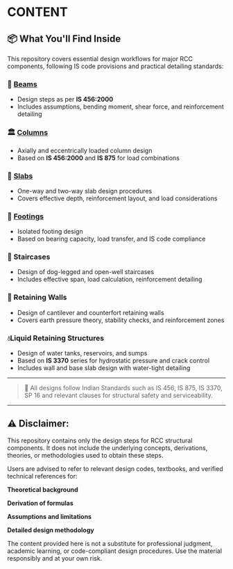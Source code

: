 # CONTENT

## 📦 What You'll Find Inside

This repository covers essential design workflows for major RCC components, following IS code provisions and practical detailing standards:

### 🧱 [Beams](Beams.md)
- Design steps as per **IS 456:2000**
- Includes assumptions, bending moment, shear force, and reinforcement detailing

### 🏛️ [Columns](Column.md)
- Axially and eccentrically loaded column design
- Based on **IS 456:2000** and **IS 875** for load combinations

### 🔩 [Slabs](Slabs.md)
- One-way and two-way slab design procedures
- Covers effective depth, reinforcement layout, and load considerations

### 🧱 [Footings](Footing.md)
- Isolated footing design
- Based on bearing capacity, load transfer, and IS code compliance

### 🧗 Staircases
- Design of dog-legged and open-well staircases
- Includes effective span, load calculation, reinforcement detailing

### 🧱 Retaining Walls
- Design of cantilever and counterfort retaining walls
- Covers earth pressure theory, stability checks, and reinforcement zones

### 💧Liquid Retaining Structures

- Design of water tanks, reservoirs, and sumps
- Based on **IS 3370** series for hydrostatic pressure and crack control
- Includes wall and base slab design with water-tight detailing

---

> 📘 All designs follow Indian Standards such as IS 456, IS 875, IS 3370, SP 16 and relevant clauses for structural safety and serviceability.

---

## ⚠️ Disclaimer:

This repository contains only the design steps for RCC structural components.
It does not include the underlying concepts, derivations, theories, or methodologies used to obtain these steps.

Users are advised to refer to relevant design codes, textbooks, and verified technical references for:

**Theoretical background**

**Derivation of formulas**

**Assumptions and limitations**

**Detailed design methodology**

The content provided here is not a substitute for professional judgment, academic learning, or code-compliant design procedures. Use the material responsibly and at your own risk.
